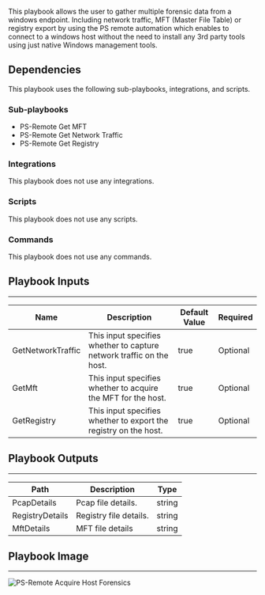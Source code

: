 This playbook allows the user to gather multiple forensic data from a windows endpoint. Including network traffic, MFT (Master File Table) or registry export by using the PS remote automation which enables to connect to a windows host without the need to install any 3rd party tools using just native Windows management tools.

## Dependencies
This playbook uses the following sub-playbooks, integrations, and scripts.

### Sub-playbooks
* PS-Remote Get MFT
* PS-Remote Get Network Traffic
* PS-Remote Get Registry

### Integrations
This playbook does not use any integrations.

### Scripts
This playbook does not use any scripts.

### Commands
This playbook does not use any commands.

## Playbook Inputs
---

| **Name** | **Description** | **Default Value** | **Required** |
| --- | --- | --- | --- |
| GetNetworkTraffic | This input specifies whether to capture network traffic on the host. | true | Optional |
| GetMft | This input specifies whether to acquire the MFT for the host. | true | Optional |
| GetRegistry | This input specifies whether to export the registry on the host. | true | Optional |

## Playbook Outputs
---

| **Path** | **Description** | **Type** |
| --- | --- | --- |
| PcapDetails | Pcap file details. | string |
| RegistryDetails | Registry file details. | string |
| MftDetails | MFT file details | string |

## Playbook Image
---
![PS-Remote Acquire Host Forensics](https://raw.githubusercontent.com/demisto/content/0b9313b1f786faac00ad2d0e2fbb49e59a37d4b3/Packs/WindowsForensicsPack/doc_files/PS-Remote__Acquire_Host_Forensics.png)